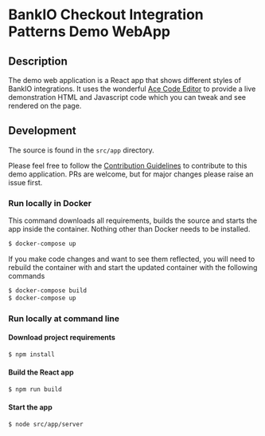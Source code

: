 # BankIO Checkout Integration Patterns Demo WebApp

## Description

The demo web application is a React app that shows different styles of BankIO integrations. It uses the wonderful [Ace Code Editor](https://github.com/ajaxorg/ace) to provide a live demonstration HTML and Javascript code which you can tweak and see rendered on the page.

## Development

The source is found in the `src/app` directory.

Please feel free to follow the [Contribution Guidelines](../master/CONTRIBUTING.md) to contribute to this demo application. PRs are welcome, but for major changes please raise an issue first.

### Run locally in Docker

This command downloads all requirements, builds the source and starts the app inside the container. Nothing other than Docker needs to be installed.

```sh
$ docker-compose up
```

If you make code changes and want to see them reflected, you will need to rebuild the container with and start the updated container with the following commands

```sh
$ docker-compose build
$ docker-compose up
```

### Run locally at command line

#### Download project requirements

```sh
$ npm install
```

#### Build the React app

```sh
$ npm run build
```

#### Start the app

```sh
$ node src/app/server
```
